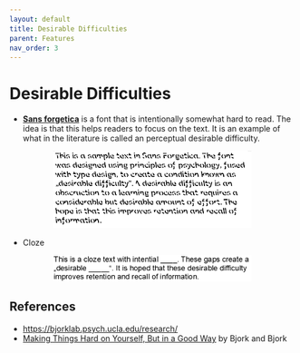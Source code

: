 ```yaml
---
layout: default
title: Desirable Difficulties
parent: Features
nav_order: 3
---
```


# Desirable Difficulties

* **[Sans forgetica](https://sansforgetica.rmit/)** is a font that is intentionally somewhat hard to read. The idea is that this helps readers to focus on the text. It is an example of what in the literature is called an perceptual desirable difficulty.

<p style="text-align:center">
<img alt="img-name" src="/assets/images/sansforgetica.png" width="350">
</p>

* Cloze

<p style="text-align:center">
<img alt="img-name" src="/assets/images/cloze.png" width="350">
</p>


## References

* <https://bjorklab.psych.ucla.edu/research/>
* [Making Things Hard on Yourself, But in a Good Way](https://bjorklab.psych.ucla.edu/wp-content/uploads/sites/13/2016/04/EBjork_RBjork_2011.pdf) by Bjork and Bjork
